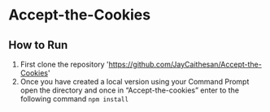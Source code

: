 # Accept-the-Cookies


## How to Run

1. First clone the repository 'https://github.com/JayCaithesan/Accept-the-Cookies'
2. Once you have created a local version using your Command Prompt open the directory and once in “Accept-the-cookies” enter to the following command ```npm install```
